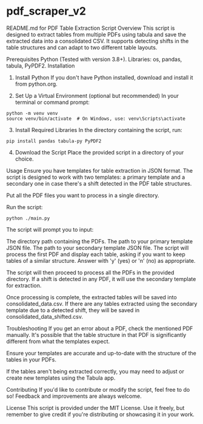# pdf_scraper_v2

README.md for PDF Table Extraction Script
Overview
This script is designed to extract tables from multiple PDFs using tabula and save the extracted data into a consolidated CSV. It supports detecting shifts in the table structures and can adapt to two different table layouts.

Prerequisites
Python (Tested with version 3.8+).
Libraries: os, pandas, tabula, PyPDF2.
Installation
1. Install Python
If you don't have Python installed, download and install it from python.org.

2. Set Up a Virtual Environment (optional but recommended)
In your terminal or command prompt:

```
python -m venv venv
source venv/bin/activate  # On Windows, use: venv\Scripts\activate
```

3. Install Required Libraries
In the directory containing the script, run:

```
pip install pandas tabula-py PyPDF2
```

4. Download the Script
Place the provided script in a directory of your choice.

Usage
Ensure you have templates for table extraction in JSON format. The script is designed to work with two templates: a primary template and a secondary one in case there's a shift detected in the PDF table structures.

Put all the PDF files you want to process in a single directory.

Run the script:

```
python ./main.py
```

The script will prompt you to input:

The directory path containing the PDFs.
The path to your primary template JSON file.
The path to your secondary template JSON file.
The script will process the first PDF and display each table, asking if you want to keep tables of a similar structure. Answer with 'y' (yes) or 'n' (no) as appropriate.

The script will then proceed to process all the PDFs in the provided directory. If a shift is detected in any PDF, it will use the secondary template for extraction.

Once processing is complete, the extracted tables will be saved into consolidated_data.csv. If there are any tables extracted using the secondary template due to a detected shift, they will be saved in consolidated_data_shifted.csv.

Troubleshooting
If you get an error about a PDF, check the mentioned PDF manually. It's possible that the table structure in that PDF is significantly different from what the templates expect.

Ensure your templates are accurate and up-to-date with the structure of the tables in your PDFs.

If the tables aren't being extracted correctly, you may need to adjust or create new templates using the Tabula app.

Contributing
If you'd like to contribute or modify the script, feel free to do so! Feedback and improvements are always welcome.

License
This script is provided under the MIT License. Use it freely, but remember to give credit if you're distributing or showcasing it in your work.

